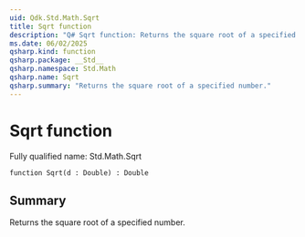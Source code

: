 ```yaml
---
uid: Qdk.Std.Math.Sqrt
title: Sqrt function
description: "Q# Sqrt function: Returns the square root of a specified number."
ms.date: 06/02/2025
qsharp.kind: function
qsharp.package: __Std__
qsharp.namespace: Std.Math
qsharp.name: Sqrt
qsharp.summary: "Returns the square root of a specified number."
---
```


# Sqrt function

Fully qualified name: Std.Math.Sqrt

```qsharp
function Sqrt(d : Double) : Double
```

## Summary
Returns the square root of a specified number.

